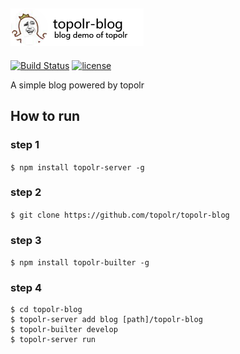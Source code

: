 ![topolr-blog](https://github.com/topolr/topolr-blog/raw/master/logo.png)
---------------------------
[![Build Status](https://travis-ci.org/topolr/topolr-blog.svg?branch=master)](https://travis-ci.org/topolr/topolr-blog)
[![license](https://img.shields.io/github/license/topolr/topolr-blog.svg?maxAge=2592000)](https://github.com/topolr/topolr-blog/blob/master/LICENSE)

A simple blog powered by topolr

## How to run

### step 1

`$ npm install topolr-server -g`

### step 2

`$ git clone https://github.com/topolr/topolr-blog`

### step 3

`$ npm install topolr-builter -g`

### step 4

```
$ cd topolr-blog
$ topolr-server add blog [path]/topolr-blog
$ topolr-builter develop
$ topolr-server run

```
